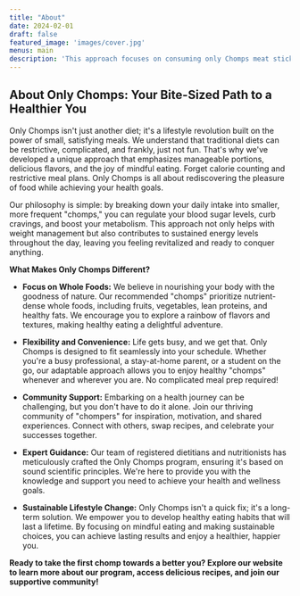 ```yaml
---
title: "About"
date: 2024-02-01
draft: false
featured_image: 'images/cover.jpg'
menus: main
description: 'This approach focuses on consuming only Chomps meat sticks as a primary source of food, often for a short period of time.'
---
```

## About Only Chomps: Your Bite-Sized Path to a Healthier You

Only Chomps isn't just another diet; it's a lifestyle revolution built on the power of small, satisfying meals.  We understand that traditional diets can be restrictive, complicated, and frankly, just not fun. That's why we've developed a unique approach that emphasizes manageable portions, delicious flavors, and the joy of mindful eating.  Forget calorie counting and restrictive meal plans. Only Chomps is all about rediscovering the pleasure of food while achieving your health goals.

Our philosophy is simple: by breaking down your daily intake into smaller, more frequent "chomps," you can regulate your blood sugar levels, curb cravings, and boost your metabolism. This approach not only helps with weight management but also contributes to sustained energy levels throughout the day, leaving you feeling revitalized and ready to conquer anything.

**What Makes Only Chomps Different?**

* **Focus on Whole Foods:** We believe in nourishing your body with the goodness of nature.  Our recommended "chomps" prioritize nutrient-dense whole foods, including fruits, vegetables, lean proteins, and healthy fats. We encourage you to explore a rainbow of flavors and textures, making healthy eating a delightful adventure.

* **Flexibility and Convenience:**  Life gets busy, and we get that. Only Chomps is designed to fit seamlessly into your schedule. Whether you're a busy professional, a stay-at-home parent, or a student on the go, our adaptable approach allows you to enjoy healthy "chomps" whenever and wherever you are.  No complicated meal prep required!

* **Community Support:**  Embarking on a health journey can be challenging, but you don't have to do it alone. Join our thriving community of "chompers" for inspiration, motivation, and shared experiences.  Connect with others, swap recipes, and celebrate your successes together.

* **Expert Guidance:** Our team of registered dietitians and nutritionists has meticulously crafted the Only Chomps program, ensuring it's based on sound scientific principles. We're here to provide you with the knowledge and support you need to achieve your health and wellness goals.

* **Sustainable Lifestyle Change:**  Only Chomps isn't a quick fix; it's a long-term solution.  We empower you to develop healthy eating habits that will last a lifetime.  By focusing on mindful eating and making sustainable choices, you can achieve lasting results and enjoy a healthier, happier you.


**Ready to take the first chomp towards a better you? Explore our website to learn more about our program, access delicious recipes, and join our supportive community!**
